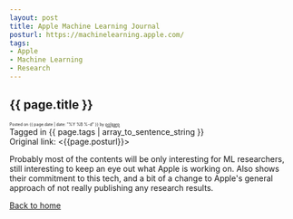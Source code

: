 ```yaml
---
layout: post
title: Apple Machine Learning Journal
posturl: https://machinelearning.apple.com/
tags: 
- Apple
- Machine Learning
- Research
---
```


## {{ page.title }}
<span style="font-size: 0.5em">Posted on {{ page.date | date: "%Y %B %-d" }} by <a href="https://twitter.com/polgarp">polgarp</a></span>  
Tagged in {{ page.tags | array_to_sentence_string }}  
Original link: <{{page.posturl}}>  

Probably most of the contents will be only interesting for ML researchers, still interesting to keep an eye out what Apple is working on. Also shows their commitment to this tech, and a bit of a change to Apple's general approach of not really publishing any research results.

<!--more-->
<a href="{{ site.baseurl }}">Back to home</a>
